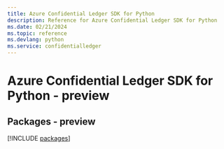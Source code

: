```yaml
---
title: Azure Confidential Ledger SDK for Python
description: Reference for Azure Confidential Ledger SDK for Python
ms.date: 02/21/2024
ms.topic: reference
ms.devlang: python
ms.service: confidentialledger
---
```

# Azure Confidential Ledger SDK for Python - preview
## Packages - preview
[!INCLUDE [packages](confidential-ledger-index.md)]